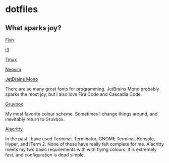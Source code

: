 # dotfiles

## What sparks joy?

[Fish](https://fishshell.com/)

[i3](https://i3wm.org/)

[Tmux](https://github.com/tmux/tmux)

[Neovim](https://neovim.io/)

[JetBrains Mono](https://www.jetbrains.com/lp/mono/)

There are so many great fonts for programming. JetBrains Mono probably sparks
the most joy, but I also love Fira Code and Cascadia Code.

[Gruvbox](https://github.com/morhetz/gruvbox)

My most favorite colour scheme. Sometimes I change things around, and
inevitably return to Gruvbox.

[Alacritty](https://github.com/alacritty/alacritty)

In the past I have used Terminal, Terminator, GNOME Terminal, Konsole, Hyper,
and iTerm 2. None of these have really felt complete for me. Alacritty meets my
two basic requirements with with flying colours: it is extremely fast, and
configuration is dead simple.
